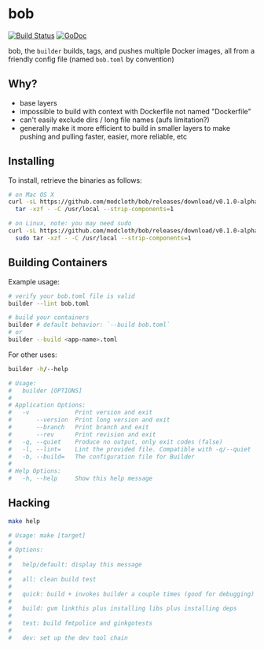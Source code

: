 bob
===

[![Build Status](https://travis-ci.org/modcloth/bob.svg?branch=master)](https://travis-ci.org/modcloth/bob)
[![GoDoc](https://godoc.org/github.com/modcloth/bob?status.png)](https://godoc.org/github.com/modcloth/bob)

bob, the `builder` builds, tags, and pushes multiple Docker images, all
from a friendly config file (named `bob.toml` by convention)

## Why?

* base layers
* impossible to build with context with Dockerfile not named
  "Dockerfile"
* can't easily exclude dirs / long file names (aufs limitation?)
* generally make it more efficient to build in smaller layers to make
  pushing and pulling faster, easier, more reliable, etc

## Installing

To install, retrieve the binaries as follows:

```bash
# on Mac OS X
curl -sL https://github.com/modcloth/bob/releases/download/v0.1.0-alpha/builder-v0.1.0-darwin-amd64.tar.gz | \
  tar -xzf - -C /usr/local --strip-components=1

# on Linux, note: you may need sudo
curl -sL https://github.com/modcloth/bob/releases/download/v0.1.0-alpha/builder-v0.1.0-linux-amd64.tar.gz | \
  sudo tar -xzf - -C /usr/local --strip-components=1
```

## Building Containers

Example usage:

```bash
# verify your bob.toml file is valid
builder --lint bob.toml

# build your containers
builder # default behavior: `--build bob.toml`
# or
builder --build <app-name>.toml
```

For other uses:

```bash
builder -h/--help

# Usage:
#   builder [OPTIONS]
# 
# Application Options:
#   -v             Print version and exit
#       --version  Print long version and exit
#       --branch   Print branch and exit
#       --rev      Print revision and exit
#   -q, --quiet    Produce no output, only exit codes (false)
#   -l, --lint=    Lint the provided file. Compatible with -q/--quiet
#   -b, --build=   The configuration file for Builder
# 
# Help Options:
#   -h, --help     Show this help message
```

## Hacking

```bash
make help

# Usage: make [target]
#
# Options:
#
#   help/default: display this message
#
#   all: clean build test
#
#   quick: build + invokes builder a couple times (good for debugging)
#
#   build: gvm linkthis plus installing libs plus installing deps
#
#   test: build fmtpolice and ginkgotests
#
#   dev: set up the dev tool chain
```
